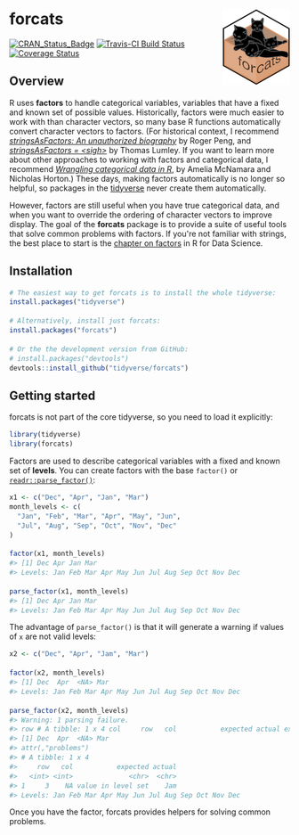 
<!-- README.md is generated from README.Rmd. Please edit that file -->
forcats <img src="logo.png" align="right" />
============================================

[![CRAN\_Status\_Badge](http://www.r-pkg.org/badges/version/forcats)](https://cran.r-project.org/package=forcats) [![Travis-CI Build Status](https://travis-ci.org/tidyverse/forcats.svg?branch=master)](https://travis-ci.org/tidyverse/forcats) [![Coverage Status](https://img.shields.io/codecov/c/github/tidyverse/forcats/master.svg)](https://codecov.io/github/tidyverse/forcats?branch=master)

Overview
--------

R uses **factors** to handle categorical variables, variables that have a fixed and known set of possible values. Historically, factors were much easier to work with than character vectors, so many base R functions automatically convert character vectors to factors. (For historical context, I recommend [*stringsAsFactors: An unauthorized biography*](http://simplystatistics.org/2015/07/24/stringsasfactors-an-unauthorized-biography/) by Roger Peng, and [*stringsAsFactors = &lt;sigh&gt;*](http://notstatschat.tumblr.com/post/124987394001/stringsasfactors-sigh) by Thomas Lumley. If you want to learn more about other approaches to working with factors and categorical data, I recommend [*Wrangling categorical data in R*](https://peerj.com/preprints/3163/), by Amelia McNamara and Nicholas Horton.) These days, making factors automatically is no longer so helpful, so packages in the [tidyverse](http://tidyverse.org) never create them automatically.

However, factors are still useful when you have true categorical data, and when you want to override the ordering of character vectors to improve display. The goal of the **forcats** package is to provide a suite of useful tools that solve common problems with factors. If you're not familiar with strings, the best place to start is the [chapter on factors](http://r4ds.had.co.nz/factors.html) in R for Data Science.

Installation
------------

``` r
# The easiest way to get forcats is to install the whole tidyverse:
install.packages("tidyverse")

# Alternatively, install just forcats:
install.packages("forcats")

# Or the the development version from GitHub:
# install.packages("devtools")
devtools::install_github("tidyverse/forcats")
```

Getting started
---------------

forcats is not part of the core tidyverse, so you need to load it explicitly:

``` r
library(tidyverse)
library(forcats)
```

Factors are used to describe categorical variables with a fixed and known set of **levels**. You can create factors with the base `factor()` or [`readr::parse_factor()`](http://readr.tidyverse.org/reference/parse_factor.html):

``` r
x1 <- c("Dec", "Apr", "Jan", "Mar")
month_levels <- c(
  "Jan", "Feb", "Mar", "Apr", "May", "Jun", 
  "Jul", "Aug", "Sep", "Oct", "Nov", "Dec"
)

factor(x1, month_levels)
#> [1] Dec Apr Jan Mar
#> Levels: Jan Feb Mar Apr May Jun Jul Aug Sep Oct Nov Dec

parse_factor(x1, month_levels)
#> [1] Dec Apr Jan Mar
#> Levels: Jan Feb Mar Apr May Jun Jul Aug Sep Oct Nov Dec
```

The advantage of `parse_factor()` is that it will generate a warning if values of `x` are not valid levels:

``` r
x2 <- c("Dec", "Apr", "Jam", "Mar")

factor(x2, month_levels)
#> [1] Dec  Apr  <NA> Mar 
#> Levels: Jan Feb Mar Apr May Jun Jul Aug Sep Oct Nov Dec

parse_factor(x2, month_levels)
#> Warning: 1 parsing failure.
#> row # A tibble: 1 x 4 col     row   col           expected actual expected   <int> <int>              <chr>  <chr> actual 1     3    NA value in level set    Jam
#> [1] Dec  Apr  <NA> Mar 
#> attr(,"problems")
#> # A tibble: 1 x 4
#>     row   col           expected actual
#>   <int> <int>              <chr>  <chr>
#> 1     3    NA value in level set    Jam
#> Levels: Jan Feb Mar Apr May Jun Jul Aug Sep Oct Nov Dec
```

Once you have the factor, forcats provides helpers for solving common problems.
